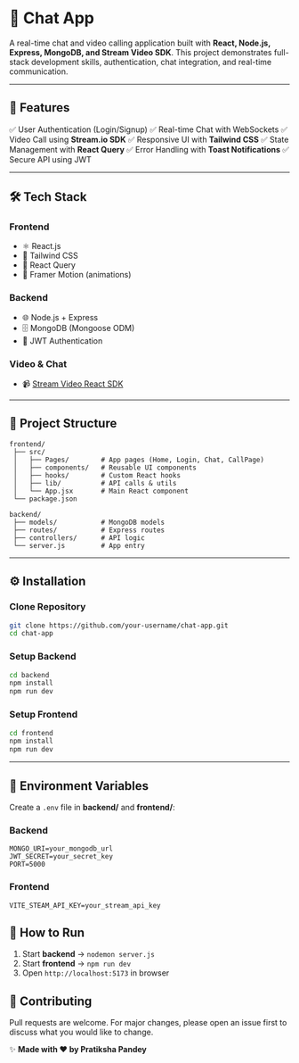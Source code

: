 # 💬 Chat App

A real-time chat and video calling application built with **React, Node.js, Express, MongoDB, and Stream Video SDK**.
This project demonstrates full-stack development skills, authentication, chat integration, and real-time communication.

---

## 🚀 Features

✅ User Authentication (Login/Signup)
✅ Real-time Chat with WebSockets
✅ Video Call using **Stream.io SDK**
✅ Responsive UI with **Tailwind CSS**
✅ State Management with **React Query**
✅ Error Handling with **Toast Notifications**
✅ Secure API using JWT

---

## 🛠️ Tech Stack

### Frontend

* ⚛️ React.js
* 🎨 Tailwind CSS
* 🔄 React Query
* 🎥 Framer Motion (animations)

### Backend

* 🌐 Node.js + Express
* 🗄️ MongoDB (Mongoose ODM)
* 🔑 JWT Authentication

### Video & Chat

* 📹 [Stream Video React SDK](https://getstream.io/video/)

---

## 📂 Project Structure

```
frontend/
 ├── src/
 │   ├── Pages/        # App pages (Home, Login, Chat, CallPage)
 │   ├── components/   # Reusable UI components
 │   ├── hooks/        # Custom React hooks
 │   ├── lib/          # API calls & utils
 │   └── App.jsx       # Main React component
 └── package.json

backend/
 ├── models/           # MongoDB models
 ├── routes/           # Express routes
 ├── controllers/      # API logic
 └── server.js         # App entry
```

---

## ⚙️ Installation

### Clone Repository

```bash
git clone https://github.com/your-username/chat-app.git
cd chat-app
```

### Setup Backend

```bash
cd backend
npm install
npm run dev
```

### Setup Frontend

```bash
cd frontend
npm install
npm run dev
```

---

## 🔑 Environment Variables

Create a `.env` file in **backend/** and **frontend/**:

### Backend

```
MONGO_URI=your_mongodb_url
JWT_SECRET=your_secret_key
PORT=5000
```

### Frontend

```
VITE_STEAM_API_KEY=your_stream_api_key
```

## 🎯 How to Run

1. Start **backend** → `nodemon server.js`
2. Start **frontend** → `npm run dev`
3. Open `http://localhost:5173` in browser

## 🤝 Contributing

Pull requests are welcome. For major changes, please open an issue first to discuss what you would like to change.


✨ **Made with ❤️ by Pratiksha Pandey**
